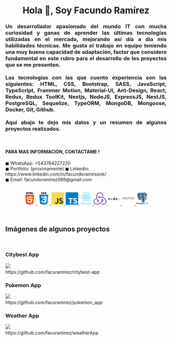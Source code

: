 <h1 align="center">Hola 👋, Soy Facundo Ramírez</h1>
<h3 align="justify">Un desarrollador apasionado del mundo IT con mucha curiosidad y ganas de aprender las últimas tecnologías utilizadas en el mercado, mejorando así día a día mis habilidades técnicas. Me gusta el trabajo en equipo teniendo una muy buena capacidad de adaptación, factor que considero fundamental en este rubro para el desarrollo de los proyectos que se me presenten.<br/><br/>Las tecnologías con las que cuento experiencia son las siguientes: HTML, CSS, Bootstrap, SASS, JavaScript, TypeScript, Frammer Motion, Material-UI, Ant-Design, React, Redux, Redux ToolKit, Nextjs, NodeJS, ExpressJS, NestJS, PostgreSQL, Sequelize, TypeORM, MongoDB, Mongoose, Docker, Git, Github.<br/><br/>Aquí abajo te dejo mis datos y un resumen de algunos proyectos realizados.</h3>
<br/>
<h4>PARA MAS INFORMACIÓN, CONTACTAME !</h4>
◼ WhatsApp: +543764227220 <br/>
◼ Portfolio: (proximamente)
◼ Linkedin: https://www.linkedin.com/in/facundoramirezok/ <br/>
◼ Email: facundoramirez089@gmail.com <br/>
<br/>

<!-- <h3 align="center">Lenguajes:</h3> -->
<p align="center"> 
  <a href="https://www.w3.org/html/" target="_blank"> <img src="https://raw.githubusercontent.com/devicons/devicon/master/icons/html5/html5-original-wordmark.svg" alt="html5"     width="40" height="40"/> </a>
  <a href="https://www.w3schools.com/css/" target="_blank"> <img src="https://raw.githubusercontent.com/devicons/devicon/master/icons/css3/css3-original-wordmark.svg"             alt="css3" width="40" height="40"/> </a>  
  <a href="https://developer.mozilla.org/en-US/docs/Web/JavaScript" target="_blank"> <img        src="https://raw.githubusercontent.com/devicons/devicon/master/icons/javascript/javascript-original.svg" alt="javascript" width="40" height="40"/> </a> 
  <a href="https://www.typescriptlang.org/" target="_blank"> <img src="https://raw.githubusercontent.com/devicons/devicon/master/icons/typescript/typescript-original.svg"      alt="typescript" width="40" height="40"/> </a> 
  <a href="https://reactjs.org/" target="_blank"> <img src="https://raw.githubusercontent.com/devicons/devicon/master/icons/react/react-original-wordmark.svg" alt="react" width="40" height="40"/> </a>
  <a href="https://redux.js.org" target="_blank"> <img src="https://raw.githubusercontent.com/devicons/devicon/master/icons/redux/redux-original.svg" alt="redux" width="40" height="40"/> </a>
  <a href="https://nodejs.org" target="_blank"> <img src="https://raw.githubusercontent.com/devicons/devicon/master/icons/nodejs/nodejs-original-wordmark.svg" alt="nodejs" width="40" height="40"/> </a> 
  <a href="https://expressjs.com" target="_blank"> <img src="https://raw.githubusercontent.com/devicons/devicon/master/icons/express/express-original-wordmark.svg" alt="express" width="40" height="40"/> </a>  
  <a href="https://www.postgresql.org" target="_blank"> <img src="https://raw.githubusercontent.com/devicons/devicon/master/icons/postgresql/postgresql-original-wordmark.svg" alt="postgresql" width="40" height="40"/> </a>
  </p>
<br/>
<h2>Imágenes de algunos proyectos</h2>
<br/>
<h3>Citybest App</h3>
<img src="https://i.imgur.com/oCFhE4x.png" />
<br/>
https://github.com/facuramirez/citybest-app

<h3>Pokemon App</h3>
<img src="https://i.imgur.com/0Fiifip.png" />
<br/>
https://github.com/facuramirez/pokemon_app

<h3>Weather App</h3>
<img src="https://i.imgur.com/OeVReQ0.png" />
<br/>
https://github.com/facuramirez/weatherApp

